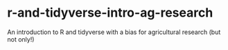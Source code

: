 # r-and-tidyverse-intro-ag-research
An introduction to R and tidyverse with a bias for agricultural research (but not only!)

